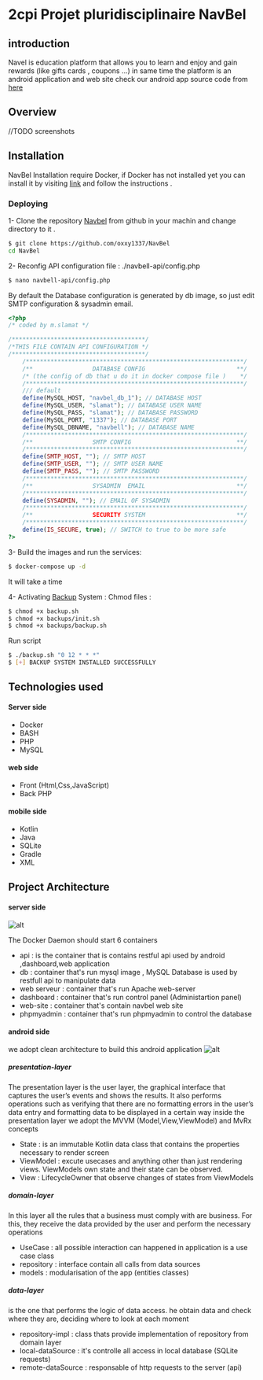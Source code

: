 

# 2cpi Projet pluridisciplinaire NavBel 

## introduction

Navel is education platform that allows you to learn and enjoy and gain rewards (like gifts cards , coupons ...) in same time
the platform is an android application and web site 
check our android app source code from [here](https://github.com/roiacult/NavBel-App) 

## Overview 
//TODO screenshots 
## Installation 
NavBel Installation require Docker, if Docker has not installed yet you can install it by visiting [link](https://docs.docker.com/install/) and follow the instructions .
### Deploying 
1- Clone the repository [Navbel](https://github.com/oxxy1337/NavBel) from github in your machin and change directory to it .
```bash
$ git clone https://github.com/oxxy1337/NavBel
cd NavBel
```
2- Reconfig API configuration file : ./navbell-api/config.php
```bash
$ nano navbell-api/config.php
```
By default the Database configuration is generated by db image, so just edit SMTP configuration & sysadmin email.
```php
<?php
/* coded by m.slamat */

/**************************************/
/*THIS FILE CONTAIN API CONFIGURATION */
/**************************************/
	/**************************************************************/
	/** 				DATABASE CONFIG 						 **/
	/* (the config of db that u do it in docker compose file ) 	  */
	/**************************************************************/
	/// default 
	define(MySQL_HOST, "navbel_db_1"); // DATABASE HOST 
	define(MySQL_USER, "slamat"); // DATABASE USER NAME
	define(MySQL_PASS, "slamat"); // DATABASE PASSWORD
	define(MySQL_PORT, "1337"); // DATABASE PORT 
	define(MySQL_DBNAME, "navbell"); // DATABASE NAME
	/**************************************************************/
	/** 				SMTP CONFIG 	 						 **/
	/**************************************************************/
	define(SMTP_HOST, ""); // SMTP HOST 
	define(SMTP_USER, ""); // SMTP USER NAME
	define(SMTP_PASS, ""); // SMTP PASSWORD
	/**************************************************************/
	/** 				SYSADMIN  EMAIL 	 					 **/
	/**************************************************************/
	define(SYSADMIN, ""); // EMAIL OF SYSADMIN
	/**************************************************************/
	/** 				SECURITY SYSTEM	  	 					 **/
	/**************************************************************/
	define(IS_SECURE, true); // SWITCH to true to be more safe 
?>
```
3- Build the images and run the services:
```bash
$ docker-compose up -d
```
It will take a time 

4- Activating [Backup](https://github.com/oxxy1337/NavBel/blob/master/docs/backup.pdf) System : 
Chmod files : 
```bash
$ chmod +x backup.sh 
$ chmod +x backups/init.sh
$ chmod +x backups/backup.sh
```
Run script 
```bash
$ ./backup.sh "0 12 * * *"
$ [+] BACKUP SYSTEM INSTALLED SUCCESSFULLY
```


##   Technologies used
#### Server side
- Docker
- BASH
- PHP
- MySQL

 #### web side
- Front (Html,Css,JavaScript)
-  Back PHP
#### mobile side 
- Kotlin 
- Java
- SQLite
- Gradle
- XML 
## Project Architecture
#### server side
![alt](https://i.imgur.com/AjgPbEo.png)


The Docker Daemon should start 6 containers
-   api :  is the container that is contains restful api used by android ,dashboard,web  application 
- db : container that's run mysql image , MySQL Database  is used by restfull api to manipulate data
- web serveur : container that's run Apache web-server
- dashboard : container that's run control panel (Administartion panel)
- web-site : container that's contain navbel web site
- phpmyadmin : container that's run phpmyadmin to control the database 
#### android side 
we adopt clean architecture to build this android application 
![alt](https://i.imgur.com/QJQXx7P.png)

##### presentation-layer
The presentation layer is the user layer, the graphical interface that captures the user’s events and shows the results. It also performs operations such as verifying that there are no formatting errors in the user’s data entry and formatting data to be displayed in a certain way
 inside the presentation layer we adopt the MVVM (Model,View,ViewModel) and MvRx concepts
   * State : is an immutable Kotlin data class that contains the properties necessary to render screen
   * ViewModel : excute usecases and anything other than just rendering views. ViewModels own state and their state can be observed.
   * View : LifecycleOwner that observe changes of states from ViewModels
##### domain-layer
In this layer all the rules that a business must comply with are business. For this, they receive the data provided by the user and perform the necessary operations
   * UseCase : all possible interaction can happened in application is a use case class
   * repository : interface contain all calls from data sources
   * models : modularisation of the app (entities classes)
##### data-layer
is the one that performs the logic of data access. he obtain data and check where they are, deciding where to look at each moment
   * repository-impl : class thats provide implementation of repository from domain layer  
   * local-dataSource : it's controlle all access in local database (SQLite requests)
   * remote-dataSource : responsable of http requests to the server (api)
